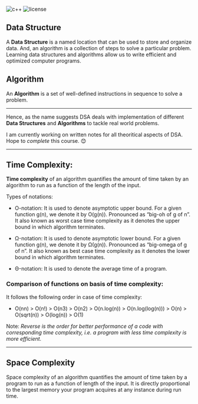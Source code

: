 <img alt="c++" src="https://img.shields.io/badge/Coded%20on%20-C%2B%2B-blue"/> <img alt ="license" src ="https://img.shields.io/github/license/kanitmann/DSA_mastery"/>

## Data Structure ##
A **Data Structure** is a named location that can be used to store and organize data. And, an algorithm is a collection of steps to solve a particular problem. Learning data structures and algorithms allow us to write efficient and optimized computer programs. 

## Algorithm ##
An **Algorithm** is a set of well-defined instructions in sequence to solve a problem.


-------------------------------------------------------------------------------------------------

Hence, as the name suggests DSA deals with implementation of different **Data Structures** and **Algorithms** to tackle real world problems.

I am currently working on written notes for all theoritical aspects of DSA. Hope to *complete* this course.  :blush:

--------------------------------------------------------------------------------------------------

## Time Complexity: ##

**Time complexity** of an algorithm quantifies the amount of time taken by an algorithm to run as a function of the length of the input.

Types of notations: 
* O-notation: It is used to denote asymptotic upper bound. For a given function g(n), we denote it by O(g(n)). Pronounced as “big-oh of g of
n”. It also known as worst case time complexity as it denotes the upper bound in which algorithm terminates.

* Ω-notation: It is used to denote asymptotic lower bound. For a given function g(n), we denote it by Ω(g(n)). Pronounced as “big-omega of
g of n”. It also known as best case time complexity as it denotes the lower bound in which algorithm terminates.

* Θ-notation: It is used to denote the average time of a program.

### Comparison of functions on basis of time complexity: ###
It follows the following order in case of time complexity:

* O(nn) > O(n!) > O(n3) > O(n2) > O(n.log(n)) > O(n.log(log(n))) > O(n) > O(sqrt(n)) > O(log(n)) > O(1)

Note: *Reverse is the order for better performance of a code with corresponding time complexity, i.e. a program with less time complexity is more
efficient.*

----------------------------------------------------------------

## Space Complexity ##

Space complexity of an algorithm quantifies the amount of time taken by a program to run as a function of length of the input. It is directly
proportional to the largest memory your program acquires at any instance during run time.